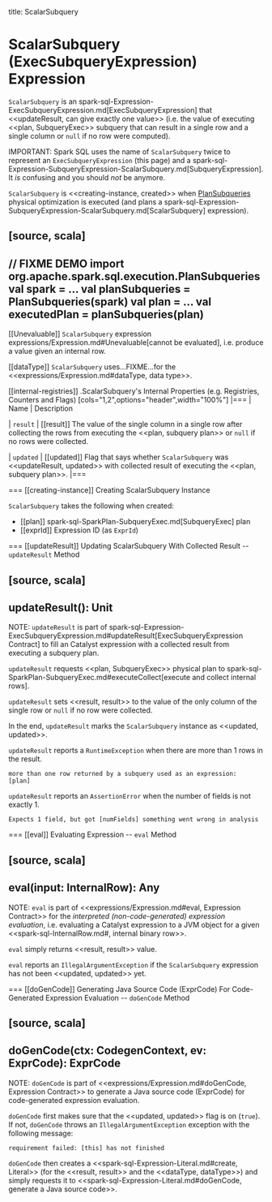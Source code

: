 title: ScalarSubquery

# ScalarSubquery (ExecSubqueryExpression) Expression

`ScalarSubquery` is an spark-sql-Expression-ExecSubqueryExpression.md[ExecSubqueryExpression] that <<updateResult, can give exactly one value>> (i.e. the value of executing <<plan, SubqueryExec>> subquery that can result in a single row and a single column or `null` if no row were computed).

IMPORTANT: Spark SQL uses the name of `ScalarSubquery` twice to represent an `ExecSubqueryExpression` (this page) and a spark-sql-Expression-SubqueryExpression-ScalarSubquery.md[SubqueryExpression]. It _is_ confusing and you should _not_ be anymore.

`ScalarSubquery` is <<creating-instance, created>> when [PlanSubqueries](../physical-optimizations/PlanSubqueries.md) physical optimization is executed (and plans a spark-sql-Expression-SubqueryExpression-ScalarSubquery.md[ScalarSubquery] expression).

[source, scala]
----
// FIXME DEMO
import org.apache.spark.sql.execution.PlanSubqueries
val spark = ...
val planSubqueries = PlanSubqueries(spark)
val plan = ...
val executedPlan = planSubqueries(plan)
----

[[Unevaluable]]
`ScalarSubquery` expression expressions/Expression.md#Unevaluable[cannot be evaluated], i.e. produce a value given an internal row.

[[dataType]]
`ScalarSubquery` uses...FIXME...for the <<expressions/Expression.md#dataType, data type>>.

[[internal-registries]]
.ScalarSubquery's Internal Properties (e.g. Registries, Counters and Flags)
[cols="1,2",options="header",width="100%"]
|===
| Name
| Description

| `result`
| [[result]] The value of the single column in a single row after collecting the rows from executing the <<plan, subquery plan>> or `null` if no rows were collected.

| `updated`
| [[updated]] Flag that says whether `ScalarSubquery` was <<updateResult, updated>> with collected result of executing the <<plan, subquery plan>>.
|===

=== [[creating-instance]] Creating ScalarSubquery Instance

`ScalarSubquery` takes the following when created:

* [[plan]] spark-sql-SparkPlan-SubqueryExec.md[SubqueryExec] plan
* [[exprId]] Expression ID (as `ExprId`)

=== [[updateResult]] Updating ScalarSubquery With Collected Result -- `updateResult` Method

[source, scala]
----
updateResult(): Unit
----

NOTE: `updateResult` is part of spark-sql-Expression-ExecSubqueryExpression.md#updateResult[ExecSubqueryExpression Contract] to fill an Catalyst expression with a collected result from executing a subquery plan.

`updateResult` requests <<plan, SubqueryExec>> physical plan to spark-sql-SparkPlan-SubqueryExec.md#executeCollect[execute and collect internal rows].

`updateResult` sets <<result, result>> to the value of the only column of the single row or `null` if no row were collected.

In the end, `updateResult` marks the `ScalarSubquery` instance as <<updated, updated>>.

`updateResult` reports a `RuntimeException` when there are more than 1 rows in the result.

```
more than one row returned by a subquery used as an expression:
[plan]
```

`updateResult` reports an `AssertionError` when the number of fields is not exactly 1.

```
Expects 1 field, but got [numFields] something went wrong in analysis
```

=== [[eval]] Evaluating Expression -- `eval` Method

[source, scala]
----
eval(input: InternalRow): Any
----

NOTE: `eval` is part of <<expressions/Expression.md#eval, Expression Contract>> for the *interpreted (non-code-generated) expression evaluation*, i.e. evaluating a Catalyst expression to a JVM object for a given <<spark-sql-InternalRow.md#, internal binary row>>.

`eval` simply returns <<result, result>> value.

`eval` reports an `IllegalArgumentException` if the `ScalarSubquery` expression has not been <<updated, updated>> yet.

=== [[doGenCode]] Generating Java Source Code (ExprCode) For Code-Generated Expression Evaluation -- `doGenCode` Method

[source, scala]
----
doGenCode(ctx: CodegenContext, ev: ExprCode): ExprCode
----

NOTE: `doGenCode` is part of <<expressions/Expression.md#doGenCode, Expression Contract>> to generate a Java source code (ExprCode) for code-generated expression evaluation.

`doGenCode` first makes sure that the <<updated, updated>> flag is on (`true`). If not, `doGenCode` throws an `IllegalArgumentException` exception with the following message:

```
requirement failed: [this] has not finished
```

`doGenCode` then creates a <<spark-sql-Expression-Literal.md#create, Literal>> (for the <<result, result>> and the <<dataType, dataType>>) and simply requests it to <<spark-sql-Expression-Literal.md#doGenCode, generate a Java source code>>.
